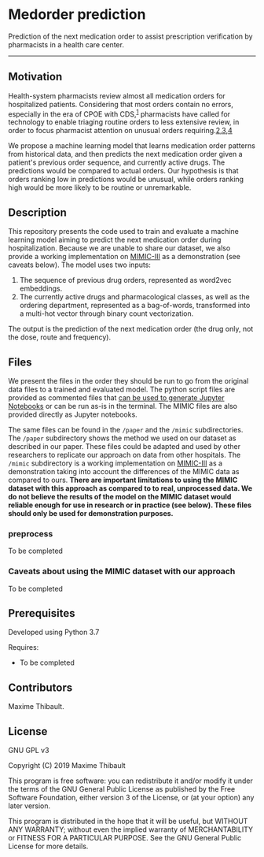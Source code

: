 # Medorder prediction

Prediction of the next medication order to assist prescription verification by pharmacists in a health care center.

---

## Motivation

Health-system pharmacists review almost all medication orders for hospitalized patients. Considering that most orders contain no errors, especially in the era of CPOE with CDS,<sup>[1](https://doi.org/10.2146/ajhp060617)</sup> pharmacists have called for technology to enable triaging routine orders to less extensive review, in order to focus pharmacist attention on unusual orders requiring.[2](https://doi.org/10.2146/ajhp070671),[3](https://doi.org/10.2146/ajhp080410),[4](https://doi.org/10.2146/ajhp090095)

We propose a machine learning model that learns medication order patterns from historical data, and then predicts the next medication order given a patient's previous order sequence, and currently active drugs. The predictions would be compared to actual orders. Our hypothesis is that orders ranking low in predictions would be unusual, while orders ranking high would be more likely to be routine or unremarkable.

## Description

This repository presents the code used to train and evaluate a machine learning model aiming to predict the next medication order during hospitalization. Because we are unable to share our dataset, we also provide a working implementation on [MIMIC-III](https://mimic.physionet.org/) as a demonstration (see caveats below). The model uses two inputs:

1. The sequence of previous drug orders, represented as word2vec embeddings.
2. The currently active drugs and pharmacological classes, as well as the ordering department, represented as a bag-of-words, transformed into a multi-hot vector through binary count vectorization.

The output is the prediction of the next medication order (the drug only, not the dose, route and frequency).

## Files

We present the files in the order they should be run to go from the original data files to a trained and evaluated model. The python script files are provided as commented files that [can be used to generate Jupyter Notebooks](https://code.visualstudio.com/docs/python/jupyter-support) or can be run as-is in the terminal. The MIMIC files are also provided directly as Jupyter notebooks.

The same files can be found in the `/paper` and the `/mimic` subdirectories. The `/paper` subdirectory shows the method we used on our dataset as described in our paper. These files could be adapted and used by other researchers to replicate our approach on data from other hospitals. The `/mimic` subdirectory is a working implementation on [MIMIC-III](http://dx.doi.org/10.1038/sdata.2016.35) as a demonstration taking into account the differences of the MIMIC data as compared to ours. **There are important limitations to using the MIMIC dataset with this approach as compared to to real, unprocessed data. We do not believe the results of the model on the MIMIC dataset would reliable enough for use in research or in practice (see below). These files should only be used for demonstration purposes.**

### preprocess

To be completed

### Caveats about using the MIMIC dataset with our approach

To be completed

## Prerequisites

Developed using Python 3.7

Requires:

- To be completed

## Contributors

Maxime Thibault.

## License

GNU GPL v3

Copyright (C) 2019 Maxime Thibault

This program is free software: you can redistribute it and/or modify
it under the terms of the GNU General Public License as published by
the Free Software Foundation, either version 3 of the License, or
(at your option) any later version.

This program is distributed in the hope that it will be useful,
but WITHOUT ANY WARRANTY; without even the implied warranty of
MERCHANTABILITY or FITNESS FOR A PARTICULAR PURPOSE.  See the
GNU General Public License for more details.
